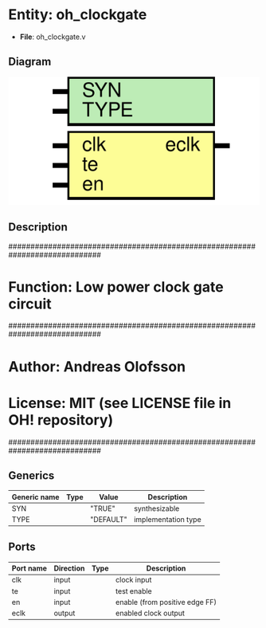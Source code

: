 # Entity: oh_clockgate

- **File**: oh_clockgate.v
## Diagram

![Diagram](oh_clockgate.svg "Diagram")
## Description

#############################################################################
# Function: Low power clock gate circuit                                    #
#############################################################################
# Author:   Andreas Olofsson                                                #
# License:  MIT (see LICENSE file in OH! repository)                        #
#############################################################################

## Generics

| Generic name | Type | Value     | Description           |
| ------------ | ---- | --------- | --------------------- |
| SYN          |      | "TRUE"    |  synthesizable        |
| TYPE         |      | "DEFAULT" |  implementation type  |
## Ports

| Port name | Direction | Type | Description                    |
| --------- | --------- | ---- | ------------------------------ |
| clk       | input     |      | clock input                    |
| te        | input     |      | test enable                    |
| en        | input     |      | enable (from positive edge FF) |
| eclk      | output    |      | enabled clock output           |
